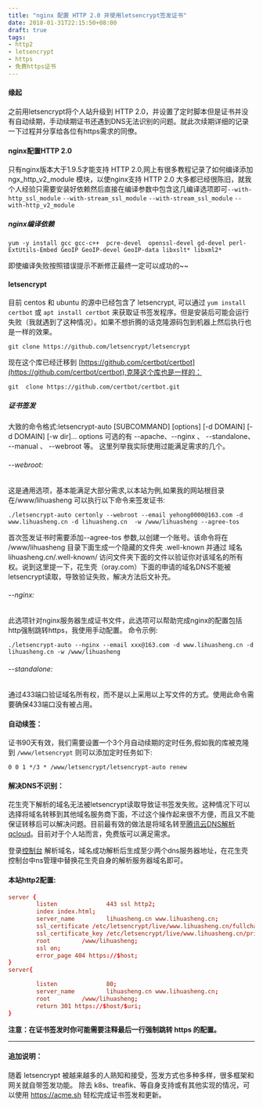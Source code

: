 ```yaml
---
title: "nginx 配置 HTTP 2.0 并使用letsencrypt签发证书"
date: 2018-01-31T22:15:50+08:00
draft: true
tags:
- http2
- letsencrypt
- https
- 免费https证书
---
```


#### 缘起
之前用letsencrypt将个人站升级到 HTTP 2.0，并设置了定时脚本但是证书并没有自动续期，手动续期证书还遇到DNS无法识别的问题。就此次续期详细的记录一下过程并分享给各位有https需求的同僚。

#### nginx配置HTTP 2.0

只有nginx版本大于1.9.5才能支持 HTTP 2.0,网上有很多教程记录了如何编译添加 ngx_http_v2_module 模块，以使nginx支持 HTTP 2.0 大多都已经很陈旧，就我个人经验只需要安装好依赖然后直接在编译参数中包含这几编译选项即可`--with-http_ssl_module` `--with-stream_ssl_module` `--with-stream_ssl_module` `--with-http_v2_module`

##### nginx编译依赖

```shell
yum -y install gcc gcc-c++  pcre-devel  openssl-devel gd-devel perl-ExtUtils-Embed GeoIP GeoIP-devel GeoIP-data libxslt* libxml2*
```
即使编译失败按照错误提示不断修正最终一定可以成功的~~

#### letsencrypt

目前 centos 和 ubuntu 的源中已经包含了 letsencrypt, 可以通过 `yum install certbot` 或 `apt install certbot` 来获取证书签发程序。但是安装后可能会运行失败（我就遇到了这种情况）。如果不想折腾的话克隆源码包到机器上然后执行也是一样的效果。
```shell
git clone https://github.com/letsencrypt/letsencrypt
```
现在这个库已经迁移到 [https://github.com/certbot/certbot](https://github.com/certbot/certbot),克隆这个库也是一样的：
```shell
git  clone https://github.com/certbot/certbot.git 
```
##### 证书签发

大致的命令格式:letsencrypt-auto [SUBCOMMAND] [options] [-d DOMAIN] [-d DOMAIN] [-w dir]...
options 可选的有 --apache、--nginx  、 --standalone、 --manual 、  --webroot 等。  这里列举我实际使用过能满足需求的几个。

###### --webroot:

这是通用选项，基本能满足大部分需求,以本站为例,如果我的网站根目录在/www/lihuasheng 可以执行以下命令来签发证书:
```shell
./letsencrypt-auto certonly --webroot --email yehong0000@163.com -d www.lihuasheng.cn -d lihuasheng.cn  -w /www/lihuasheng --agree-tos
```
首次签发证书时需要添加--agree-tos 参数,以创建一个账号。该命令将在 /www/lihuasheng 目录下面生成一个隐藏的文件夹 .well-known 并通过 域名 lihuasheng.cn/.well-known/  访问文件夹下面的文件以验证你对该域名的所有权。说到这里提一下，花生壳（oray.com）下面的申请的域名DNS不能被letsencrypt读取，导致验证失败，解决方法后文补充。

###### --nginx:
此选项针对nginx服务器生成证书文件，此选项可以帮助完成nginx的配置包括http强制跳转https，我使用手动配置。
命令示例:
```shell
./letsencrypt-auto --nginx --email xxx@163.com -d www.lihuasheng.cn -d lihuasheng.cn -w /www/lihuasheng
```

###### --standalone:
通过433端口验证域名所有权，而不是以上采用以上写文件的方式。使用此命令需要确保433端口没有被占用。
#### 自动续签：
证书90天有效，我们需要设置一个3个月自动续期的定时任务,假如我的库被克隆到 `/www/letsencrypt` 则可以添加定时任务如下:
```shell
0 0 1 */3 * /www/letsencrypt/letsencrypt-auto renew
```
#### 解决DNS不识别：
花生壳下解析的域名无法被letsencrypt读取导致证书签发失败。这种情况下可以选择将域名转移到其他域名服务商下面，不过这个操作起来很不方便，而且又不能保证转移后可以解决问题。目前最有效的做法是将域名转至[腾讯云DNS解析 qcloud](https://qcloud.com)。目前对于个人站而言，免费版可以满足需求。

登录[控制台](https://console.qcloud.com) 解析域名，域名成功解析后生成至少两个dns服务器地址，在花生壳控制台中ns管理中替换花生壳自身的解析服务器域名即可。

#### 本站http2配置:
```conf
server {
        listen              443 ssl http2;
        index index.html;
        server_name         lihuasheng.cn www.lihuasheng.cn;
        ssl_certificate /etc/letsencrypt/live/www.lihuasheng.cn/fullchain.pem;
        ssl_certificate_key /etc/letsencrypt/live/www.lihuasheng.cn/privkey.pem;
        root         /www/lihuasheng;
        ssl on;
        error_page 404 https://$host;
}
server{

        listen              80;
        server_name         lihuasheng.cn www.lihuasheng.cn;
        root         /www/lihuasheng;
        return 301 https://$host/$uri;
}
```
**注意：在证书签发时你可能需要注释最后一行强制跳转 https 的配置。**


---

#### 追加说明：
随着 letsencrypt 被越来越多的人熟知和接受，签发方式也多种多样，很多框架和网关就自带签发功能。
除去 k8s、treafik、等自身支持或有其他实现的情况，可以使用 https://acme.sh 轻松完成证书签发和更新。